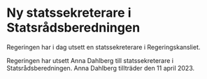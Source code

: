 # Ny statssekreterare i Statsrådsberedningen

Regeringen har i dag utsett en statssekreterare i Regeringskansliet.

Regeringen har utsett Anna Dahlberg till statssekreterare i Statsrådsberedningen. Anna Dahlberg tillträder den 11 april 2023.
